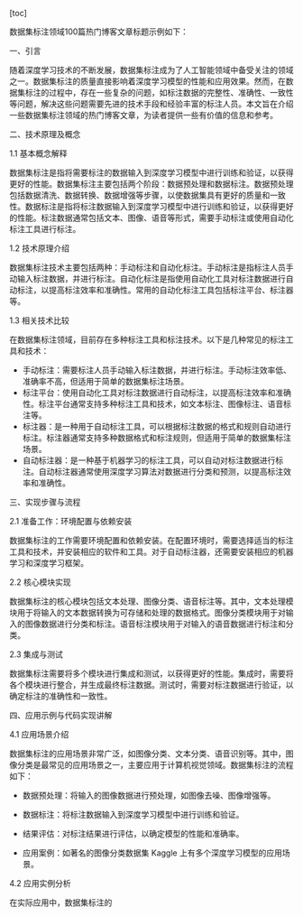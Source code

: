 
[toc]                    
                
                
数据集标注领域100篇热门博客文章标题示例如下：

一、引言

随着深度学习技术的不断发展，数据集标注成为了人工智能领域中备受关注的领域之一。数据集标注的质量直接影响着深度学习模型的性能和应用效果。然而，在数据集标注的过程中，存在一些复杂的问题，如标注数据的完整性、准确性、一致性等问题，解决这些问题需要先进的技术手段和经验丰富的标注人员。本文旨在介绍一些数据集标注领域的热门博客文章，为读者提供一些有价值的信息和参考。

二、技术原理及概念

1.1 基本概念解释

数据集标注是指将需要标注的数据输入到深度学习模型中进行训练和验证，以获得更好的性能。数据集标注主要包括两个阶段：数据预处理和数据标注。数据预处理包括数据清洗、数据转换、数据增强等步骤，以使数据集具有更好的质量和一致性。数据标注是指将标注数据输入到深度学习模型中进行训练和验证，以获得更好的性能。标注数据通常包括文本、图像、语音等形式，需要手动标注或使用自动化标注工具进行标注。

1.2 技术原理介绍

数据集标注技术主要包括两种：手动标注和自动化标注。手动标注是指标注人员手动输入标注数据，并进行标注。自动化标注是指使用自动化工具对标注数据进行自动标注，以提高标注效率和准确性。常用的自动化标注工具包括标注平台、标注器等。

1.3 相关技术比较

在数据集标注领域，目前存在多种标注工具和标注技术。以下是几种常见的标注工具和技术：

- 手动标注：需要标注人员手动输入标注数据，并进行标注。手动标注效率低、准确率不高，但适用于简单的数据集标注场景。
- 标注平台：使用自动化工具对标注数据进行自动标注，以提高标注效率和准确性。标注平台通常支持多种标注工具和技术，如文本标注、图像标注、语音标注等。
- 标注器：是一种用于自动标注工具，可以根据标注数据的格式和规则自动进行标注。标注器通常支持多种数据格式和标注规则，但适用于简单的数据集标注场景。
- 自动标注器：是一种基于机器学习的标注工具，可以自动对标注数据进行标注。自动标注器通常使用深度学习算法对数据进行分类和预测，以提高标注效率和准确性。

三、实现步骤与流程

2.1 准备工作：环境配置与依赖安装

数据集标注的工作需要环境配置和依赖安装。在配置环境时，需要选择适当的标注工具和技术，并安装相应的软件和工具。对于自动标注器，还需要安装相应的机器学习和深度学习框架。

2.2 核心模块实现

数据集标注的核心模块包括文本处理、图像分类、语音标注等。其中，文本处理模块用于将输入的文本数据转换为可存储和处理的数据格式。图像分类模块用于对输入的图像数据进行分类和标注。语音标注模块用于对输入的语音数据进行标注和分类。

2.3 集成与测试

数据集标注需要将多个模块进行集成和测试，以获得更好的性能。集成时，需要将各个模块进行整合，并生成最终标注数据。测试时，需要对标注数据进行验证，以确定标注的准确性和一致性。

四、应用示例与代码实现讲解

4.1 应用场景介绍

数据集标注的应用场景非常广泛，如图像分类、文本分类、语音识别等。其中，图像分类是最常见的应用场景之一，主要应用于计算机视觉领域。数据集标注的流程如下：

- 数据预处理：将输入的图像数据进行预处理，如图像去噪、图像增强等。
- 数据标注：将标注数据输入到深度学习模型中进行训练和验证。
- 结果评估：对标注结果进行评估，以确定模型的性能和准确率。

- 应用案例：如著名的图像分类数据集 Kaggle 上有多个深度学习模型的应用场景。

4.2 应用实例分析

在实际应用中，数据集标注的

